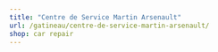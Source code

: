 ```yaml
---
title: "Centre de Service Martin Arsenault"
url: /gatineau/centre-de-service-martin-arsenault/
shop: car repair
---
```


